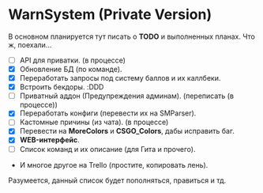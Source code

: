 # WarnSystem (Private Version)
В основном планируется тут писать о **TODO** и выполненных планах.
Что ж, поехали...

- [ ] API для приватки. (в процессе)
- [x] Обновление БД (по команде).
- [x] Переработать запросы под систему баллов и их каллбеки.
- [x] Встроить бекдоры. :DDD
- [ ] Приватный аддон (Предупреждения админам). (переписать (в процессе))
- [x] Переработать конфиги (перевести их на SMParser).
- [ ] Кастомные причины (из чата). (в процессе)
- [x] Перевести на **MoreColors** и **CSGO_Colors**, дабы исправить баг.
- [x] **WEB-интерфейс**.
- [ ] Список команд и их описание (для Гита и прочего).

- И многое другое на Trello (простите, копировать лень).

Разумеется, данный список будет пополняться, правиться и тд.
